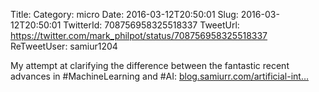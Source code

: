 Title: 
Category: micro
Date: 2016-03-12T20:50:01
Slug: 2016-03-12T20:50:01
TwitterId: 708756958325518337
TweetUrl: https://twitter.com/mark_philpot/status/708756958325518337
ReTweetUser: samiur1204

<i class="fa fa-retweet" aria-hidden="true"></i> My attempt at clarifying the difference between the fantastic recent advances in #MachineLearning and #AI: [blog.samiurr.com/artificial-int…](http://blog.samiurr.com/artificial-intelligence-no-were-not-there-yet)